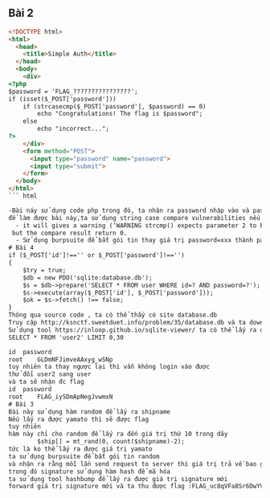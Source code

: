 ## Bài 2
``` html
<!DOCTYPE html>
<html>
  <head>
    <title>Simple Auth</title>
  </head>
  <body>
    <div>
<?php
$password = 'FLAG_????????????????';
if (isset($_POST['password']))
    if (strcasecmp($_POST['password'], $password) == 0)
        echo "Congratulations! The flag is $password";
    else
        echo "incorrect...";
?>
    </div>
    <form method="POST">
      <input type="password" name="password">
      <input type="submit">
    </form>
  </body>
</html>
``` html

-Bài náy sử dụng code php trong đó, ta nhận ra password nhập vào và password được so sánh với nhau bằng hàm string case compare hàm này so sánh từng giá trị trong chuỗi và so sánh độ dài với nhau nếu trả về 0 thì sẽ in ra flag
để làm được bài này,ta sử dụng string case compare vulnerabilities nếu chúng ta nhập vào password thay vì giá trị string mà là array :
  - it will gives a warning (‘WARNING strcmp() expects parameter 2 to be string, array given on line number …!’
 but the compare result return 0.
  - Sử dụng burpsuite để bắt gói tin thay giá trị password=xxx thành password[]=xxx thì sẽ hiện ra flag = FLAG_VQcTWEK7zZYzvLhX 
# Bài 4
if ($_POST['id']!=='' or $_POST['password']!=='')
{
    $try = true;
    $db = new PDO('sqlite:database.db');
    $s = $db->prepare('SELECT * FROM user WHERE id=? AND password=?');
    $s->execute(array($_POST['id'], $_POST['password']));
    $ok = $s->fetch() !== false;
}
Thông qua source code , ta có thể thấy có site database.db
Truy cập http://ksnctf.sweetduet.info/problem/35/database.db và ta down được file database về
Sử dụng tool https://inloop.github.io/sqlite-viewer/ ta có thể lấy ra được câu lệnh sql và các bảng
SELECT * FROM 'user2' LIMIT 0,30

id	password
root	GLDmNFJimveAAxyg_wSNp
tuy nhiên ta thay ngược lại thì vẫn không login vào được 
thử đổi user2 sang user 
và ta sẽ nhận đc flag 
id	password
root	FLAG_iySDmApNegJvwmxN
# Bài 3 
Bài này sử dụng hàm random để lấy ra shipname
Nếu lấy ra được yamato thì sẽ được flag 
tuy nhiên
hàm này chỉ cho random để lấy ra đến giá trị thứ 10 trong dãy
        $ship[] = mt_rand(0, count($shipname)-2);
tức là ko thể lấy ra được giá trị yamato
ta sử dụng burpsuite để bắt gói tin random 
và nhận ra rằng mỗi lần send request to server thì giá trị trả về bao gồm ship=x và signature=xxx
trong đó signature sử dụng hàm hash để mã hóa 
ta sử dụng tool hashbump để lấy ra được giá trị signature mới 
forward giá trị signature mới và ta thu được flag :FLAG_uc8qVFa8Sr6DwYVP

